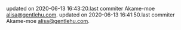 updated on 2020-06-13 16:43:20.last commiter Akame-moe <alisa@gentlehu.com>.
updated on 2020-06-13 16:41:50.last commiter Akame-moe <alisa@gentlehu.com>.
